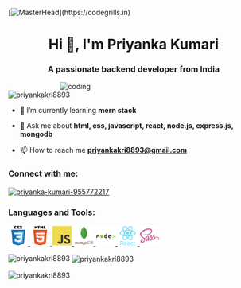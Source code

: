 [![MasterHead]([https://media.licdn.com/dms/image/D563DAQFIJGy_J4EvYA/image-scale_191_1128/0/1666883668428?e=1675425600&v=](https://res.cloudinary.com/practicaldev/image/fetch/s--syzTtZQd--/c_limit%2Cf_auto%2Cfl_progressive%2Cq_66%2Cw_800/https://dev-to-uploads.s3.amazonaws.com/i/me3nxdmslvhtffb2nn4c.gif)beta&t=q5S0E-n5z-gDvzZPdOvK7oorksu-JESWk3DdbbvU2ss)](https://codegrills.in)

<h1 align="center">Hi 👋, I'm Priyanka Kumari</h1>
<h3 align="center">A passionate backend developer from India</h3>
<img align="right" alt="coding" width="400" src="https://repository-images.githubusercontent.com/468905916/90ca25d9-022e-4a73-97df-fcf49082363a">

<p align="left"> <img src="https://komarev.com/ghpvc/?username=priyankakri8893&label=Profile%20views&color=0e75b6&style=flat" alt="priyankakri8893" /> </p>

- 🌱 I’m currently learning **mern stack**

- 💬 Ask me about **html, css, javascript, react, node.js, express.js, mongodb**

- 📫 How to reach me **priyankakri8893@gmail.com**

<h3 align="left">Connect with me:</h3>
<p align="left">
<a href="https://linkedin.com/in/priyanka-kumari-955772217" target="blank"><img align="center" src="https://raw.githubusercontent.com/rahuldkjain/github-profile-readme-generator/master/src/images/icons/Social/linked-in-alt.svg" alt="priyanka-kumari-955772217" height="30" width="40" /></a>
</p>

<h3 align="left">Languages and Tools:</h3>
<p align="left"> <a href="https://www.w3schools.com/css/" target="_blank" rel="noreferrer"> <img src="https://raw.githubusercontent.com/devicons/devicon/master/icons/css3/css3-original-wordmark.svg" alt="css3" width="40" height="40"/> </a> <a href="https://www.w3.org/html/" target="_blank" rel="noreferrer"> <img src="https://raw.githubusercontent.com/devicons/devicon/master/icons/html5/html5-original-wordmark.svg" alt="html5" width="40" height="40"/> </a> <a href="https://developer.mozilla.org/en-US/docs/Web/JavaScript" target="_blank" rel="noreferrer"> <img src="https://raw.githubusercontent.com/devicons/devicon/master/icons/javascript/javascript-original.svg" alt="javascript" width="40" height="40"/> </a> <a href="https://www.mongodb.com/" target="_blank" rel="noreferrer"> <img src="https://raw.githubusercontent.com/devicons/devicon/master/icons/mongodb/mongodb-original-wordmark.svg" alt="mongodb" width="40" height="40"/> </a> <a href="https://nodejs.org" target="_blank" rel="noreferrer"> <img src="https://raw.githubusercontent.com/devicons/devicon/master/icons/nodejs/nodejs-original-wordmark.svg" alt="nodejs" width="40" height="40"/> </a> <a href="https://reactjs.org/" target="_blank" rel="noreferrer"> <img src="https://raw.githubusercontent.com/devicons/devicon/master/icons/react/react-original-wordmark.svg" alt="react" width="40" height="40"/> </a> <a href="https://sass-lang.com" target="_blank" rel="noreferrer"> <img src="https://raw.githubusercontent.com/devicons/devicon/master/icons/sass/sass-original.svg" alt="sass" width="40" height="40"/> </a> </p>

<p><img align="left" src="https://github-readme-stats.vercel.app/api/top-langs?username=priyankakri8893&show_icons=true&locale=en&layout=compact" alt="priyankakri8893" /></p>

<p>&nbsp;<img align="center" src="https://github-readme-stats.vercel.app/api?username=priyankakri8893&show_icons=true&locale=en" alt="priyankakri8893" /></p>

<p><img align="center" src="https://github-readme-streak-stats.herokuapp.com/?user=priyankakri8893&" alt="priyankakri8893" /></p>
